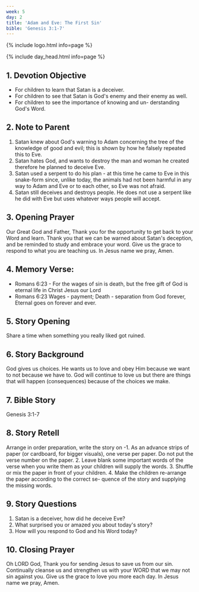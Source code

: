 ```yaml
---
week: 5
day: 2
title: 'Adam and Eve: The First Sin'
bible: 'Genesis 3:1-7'
---
```



{% include logo.html info=page %}

{% include day_head.html info=page %}

## 1. Devotion Objective
- For children to learn that Satan is a deceiver.
- For children to see that Satan is God's enemy and their enemy as well.
- For children to see the importance of knowing and un- derstanding God's Word.

## 2. Note to Parent
1. Satan knew about God's warning to Adam concerning the tree of the knowledge of good and evil; this is shown by how he falsely repeated this to Eve.
2. Satan hates God, and wants to destroy the man and woman he created therefore he planned to deceive Eve.
3. Satan used a serpent to do his plan - at this time he came to Eve in this snake-form since, unlike today, the animals had not been harmful in any way to Adam and Eve or to each other, so Eve was not afraid.
4. Satan still deceives and destroys people. He does not use a serpent like he did with Eve but uses whatever ways people will accept.

## 3. Opening Prayer
Our Great God and Father, Thank you for the opportunity to get back to your Word and learn. Thank you that we can be warned about Satan's deception, and be reminded to study and embrace your word. Give us the grace to respond to what you are teaching us. In Jesus name we pray, Amen.

## 4. Memory Verse:
- Romans 6:23 - For the wages of sin is death, but the free gift of God is eternal life in Christ Jesus our Lord
- Romans 6:23 Wages - payment; Death - separation from God forever, Eternal goes on forever and ever.

## 5. Story Opening
Share a time when something you really liked got ruined.

## 6. Story Background
God gives us choices. He wants us to love and obey Him because we want to not because we have to. God will continue to love us but there are things that will happen (consequences) because of the choices we make.

## 7. Bible Story
Genesis 3:1-7

## 8. Story Retell
 Arrange in order preparation, write the story on -1. As an advance strips of paper (or cardboard, for bigger visuals), one verse per paper. Do not put the verse number on the paper. 2. Leave blank some important words of the verse when you write them as your children will supply the words. 3. Shuffle or mix the paper in front of your children. 4. Make the children re-arrange the paper according to the correct se- quence of the story and supplying the missing words.

## 9. Story Questions
1. Satan is a deceiver, how did he deceive Eve?
2. What surprised you or amazed you about today's story?
3. How will you respond to God and his Word today?

## 10. Closing Prayer
 Oh LORD God, Thank you for sending Jesus to save us from our sin. Continually cleanse us and strengthen us with your WORD that we may not sin against you. Give us the grace to love you more each day. In Jesus name we pray, Amen.

